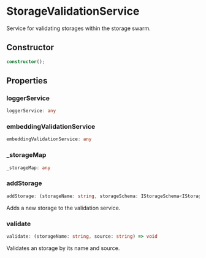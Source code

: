 # StorageValidationService

Service for validating storages within the storage swarm.

## Constructor

```ts
constructor();
```

## Properties

### loggerService

```ts
loggerService: any
```

### embeddingValidationService

```ts
embeddingValidationService: any
```

### _storageMap

```ts
_storageMap: any
```

### addStorage

```ts
addStorage: (storageName: string, storageSchema: IStorageSchema<IStorageData>) => void
```

Adds a new storage to the validation service.

### validate

```ts
validate: (storageName: string, source: string) => void
```

Validates an storage by its name and source.
